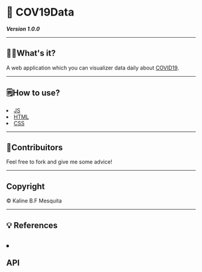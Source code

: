 <h1> &#129440; COV19Data</h1>

***Version 1.0.0***

<hr>

<h2>&#128105;&#8205;&#127979;What's it?</h2>

<p>
  A web application which you can visualizer data daily about <a href="https://coronavirus.saude.gov.br/">COVID19</a>.
</p>
<hr>

<h2>&#128466;&#65039;How to use?</h2>

<li><a href="https://developer.mozilla.org/pt-BR/docs/Aprender/JavaScript">JS</a></li>
<li><a href="https://developer.mozilla.org/pt-BR/docs/Web/HTML">HTML</a></li>
<li><a href="https://developer.mozilla.org/pt-BR/docs/Web/CSS">CSS</a></li>
<hr>

<h2>&#127881;Contribuitors</h2>

  <p>Feel free to fork and give me some advice!</p>
  
<hr>

## Copyright

<p>&#169;&#65039; Kaline B.F Mesquita</p>
<hr>

<h2>&#128161; References<h2>
  
<li>
  <p href=" href="https://pomber.github.io/covid19/timeseries.json">API</p>
</li>
